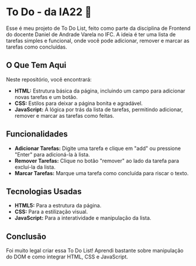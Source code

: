 # To Do - da IA22 📝

Esse é meu projeto de To Do List, feito como parte da disciplina de Frontend do docente Daniel de Andrade Varela no IFC. A ideia é ter uma lista de tarefas simples e funcional, onde você pode adicionar, remover e marcar as tarefas como concluídas.

## O Que Tem Aqui

Neste repositório, você encontrará:

- **HTML:** Estrutura básica da página, incluindo um campo para adicionar novas tarefas e um botão.
- **CSS:** Estilos para deixar a página bonita e agradável.
- **JavaScript:** A lógica por trás da lista de tarefas, permitindo adicionar, remover e marcar as tarefas como feitas.

## Funcionalidades

- **Adicionar Tarefas:** Digite uma tarefa e clique em "add" ou pressione "Enter" para adicioná-la à lista.
- **Remover Tarefas:** Clique no botão "remover" ao lado da tarefa para excluí-la da lista.
- **Marcar Tarefas:** Marque uma tarefa como concluída para riscar o texto.


## Tecnologias Usadas

- **HTML5:** Para a estrutura da página.
- **CSS:** Para a estilização visual.
- **JavaScript:** Para a interatividade e manipulação da lista.

## Conclusão

Foi muito legal criar essa To Do List! Aprendi bastante sobre manipulação do DOM e como integrar HTML, CSS e JavaScript.
